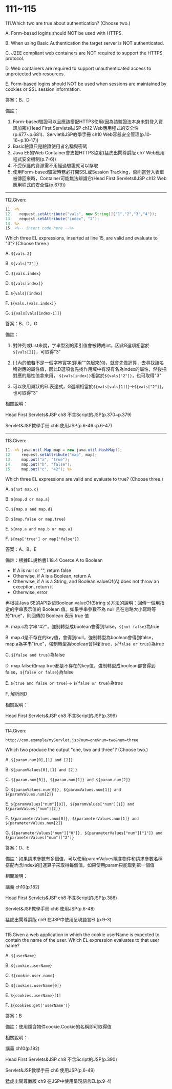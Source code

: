 111~115
========================

111.Which two are true about authentication? (Choose two.)

A.   Form-based logins should NOT be used with HTTPS. 

B.   When using Basic Authentication the target server is NOT authenticated. 

C.   J2EE compliant web containers are NOT required to support the HTTPS protocol. 

D.   Web containers are required to support unauthenticated access to unprotected web resources. 

E.   Form-based logins should NOT be used when sessions are maintained by cookies or SSL session information.

<!--sec data-title="解析" data-id="section111_2" data-collapse=true ces-->
答案：B、D

備註：

1. Form-based驗證可以且應該搭配HTTPS使用(因為該驗證法本身未對登入資訊加密)(Head First Servlets&JSP ch12 Web應用程式的安全性(p.677~p.681)、Servlet&JSP教學手冊 ch10 Web容器安全管理(p.10-16~p.10-17))
2. Basic驗證只是驗證使用者名稱與密碼
3. Java EE的Web Container會支援HTTPS協定(猛虎出閘尊爵版 ch7 Web應用程式安全機制(p.7-6))
4. 不受保護的資源需不用經過驗證就可以存取
5. 使用Form-based驗證時務必打開SSL或Session Tracking，否則當登入表單被傳回來時，Container可能無法辨識它(Head First Servlets&JSP ch12 Web應用程式的安全性(p.679))
<!--endsec-->

---
112.Given: 

```jsp
11. <% 
12.   request.setAttribute("vals", new String[]{"1","2","3","4"});
13.   request.setAttribute("index", "2"); 
14. %> 
15. <%-- insert code here --%> 
```

Which three EL expressions, inserted at line 15, are valid and evaluate to "3"? (Choose three.)

A.   `${vals.2}` 

B.   `${vals["2"]}`

C.   `${vals.index}`

D.   `${vals[index]}`

E.   `${vals}[index]`

F.   `${vals.(vals.index)}`

G.   `${vals[vals[index-1]]}`

<!--sec data-title="解析" data-id="section112_2" data-collapse=true ces-->
答案：B、D、G

備註：

1. 對陣列或List來說，字串型別的索引值會被轉成int，因此B選項相當於`${vals[2]}`，可取得"3"

2. [ ]內的值若不是一個字串實字(即用""包起來的)，就會先做評算，去尋找該名稱對應的屬性值，因此D選項會先找作用域中有沒有名為index的屬性，然後把對應的屬性值拿來用， `${vals[index]}`相當於`${vals["2"]}`，也可取得"3"

3. 可以使用巢狀的EL表達式，G選項相當於`${vals[vals[1]]}`→`${vals["2"]}`，也可取得"3"

相關說明：

Head First Servlets&JSP ch8 不含Script的JSP(p.370~p.379)

Servlet&JSP教學手冊 ch6 使用JSP(p.6-46~p.6-47)
<!--endsec-->

---
113.Given: 

```jsp
11. <% java.util.Map map = new java.util.HashMap(); 
12.    request.setAttribute("map", map); 
13.    map.put("a", "true"); 
14.    map.put("b", "false"); 
15.    map.put("c", "42"); %> 
```

Which three EL expressions are valid and evaluate to true? (Choose three.)

A.   `${not map.c}` 

B.   `${map.d or map.a}` 

C.   `${map.a and map.d}` 

D.   `${map.false or map.true}` 

E.   `${map.a and map.b or map.a}` 

F.   `${map['true'] or map['false']}`

<!--sec data-title="解析" data-id="section113_2" data-collapse=true ces-->
答案：A、B、E

備註：根據EL規格書1.18.4 Coerce A to Boolean

* If A is null or "", return false
* Otherwise, if A is a Boolean, return A
* Otherwise, if A is a String, and Boolean.valueOf(A) does not throw an
exception, return it
* Otherwise, error

再根據Java SE的API對於Boolean.valueOf(String s)方法的說明：回傳一個用指定的字串表示值的 Boolean 值。如果字串參數不為 null 且在忽略大小寫時等於"true"，則回傳的 Boolean 表示 true 值

A. map.c為字串"42"，強制轉型成boolean會得到false，`${not false}`為true

B. map.d是不存在的key值，會得到null，強制轉型為boolean會得到false，map.a為字串"true"，強制轉型為boolean會得到true，`${false or trus}`為true

C.  `${false and trus}`為false

D. map.false和map.true都是不存在的key值，強制轉型成boolean都會得到false，`${false or false}`為false

E.  `${true and false or true}`→ `${false or true}`為true

F. 解析同D

相關說明：

Head First Servlets&JSP ch8 不含Script的JSP(p.399)
<!--endsec-->

---
114.Given: 

  ` http://com.example/myServlet.jsp?num=one&num=two&num=three `

Which two produce the output "one, two and three"? (Choose two.)

A.   `${param.num[0],[1] and [2]}`

B.   `${paramValues[0],[1] and [2]} `

C.   `${param.num[0]}, ${param.num[1]} and ${param.num[2]} `

D.   `${paramValues.num[0]}, ${paramValues.num[1]} and ${paramValues.num[2]}` 

E.   `${paramValues["num"][0]}, ${paramValues["num"][1]} and ${paramValues["num"][2]} `

F.   `${parameterValues.num[0]}, ${parameterValues.num[1]} and ${parameterValues.num[2]}` 

G.   `${parameterValues["num"]["0"]}, ${parameterValues["num"]["1"]} and ${parameterValues["num"]["2"]}`

<!--sec data-title="解析" data-id="section114_2" data-collapse=true ces-->
答案：D、E

備註：如果請求參數有多個值，可以使用paramValues隱含物件和請求參數名稱搭配內含index的[]運算子來取得每個值，如果使用param只能取到第一個值

相關說明：

講義 ch10(p.182)

Head First Servlets&JSP ch8 不含Script的JSP(p.386)

Servlet&JSP教學手冊 ch6 使用JSP(p.6-48)

猛虎出閘尊爵版 ch9 在JSP中使用呈現語言EL(p.9-3)
<!--endsec-->

---
115.Given a web application in which the cookie userName is expected to contain the name of the user. Which EL expression evaluates to that user name?

A.   `${userName}` 

B.   `${cookie.userName}` 

C.   `${cookie.user.name}` 

D.   `${cookies.userName[0]}` 

E.   `${cookies.userName}[1]` 

F.   `${cookies.get('userName')}`

<!--sec data-title="解析" data-id="section115_2" data-collapse=true ces-->
答案：B

備註：使用隱含物件cookie.Cookie的名稱即可取得值

相關說明：

講義 ch10(p.182)

Head First Servlets&JSP ch8 不含Script的JSP(p.390)

Servlet&JSP教學手冊 ch6 使用JSP(p.6-49)

猛虎出閘尊爵版 ch9 在JSP中使用呈現語言EL(p.9-4)
<!--endsec-->
